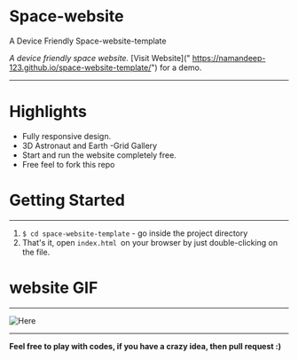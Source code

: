 # Space-website

A Device Friendly Space-website-template

_A device friendly space website._
[Visit Website](" https://namandeep-123.github.io/space-website-template/") for a demo.

---

# Highlights

- Fully responsive design.
- 3D Astronaut and Earth
  -Grid Gallery
- Start and run the website completely free.
- Free feel to fork this repo

# Getting Started

---

1. `$ cd space-website-template` - go inside the project directory
2. That's it, open `index.html `on your browser by just double-clicking on the file.

# website GIF

---

![Here](https://media.giphy.com/media/x9zUPfJC916G8ff5eS/giphy.gif)

---

**Feel free to play with codes, if you have a crazy idea, then pull request :)**
